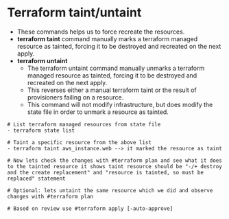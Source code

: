 # Terraform taint/untaint
- These commands helps us to force recreate the resources.
- **terraform taint** command manually marks a terraform managed resource as tainted, forcing it to be destroyed and recreated on the next apply.
- **terraform untaint**
  - The terraform untaint command manually unmarks a terraform managed resource as tainted, forcing it to be destroyed and recreated on the next apply.
  - This reverses either a manual terraform taint or the result of provisioners failing on a resource.
  - This command will not modify infrastructure, but does modify the state file in order to unmark a resource as tainted.
```
# List terraform managed resources from state file
- terraform state list

# Taint a specific resource from the above list
- terraform taint aws_instance.web --> it marked the resource as taint

# Now lets check the changes with #terraform plan and see what it does to the tainted resource it shows taint resource should be "-/+ destroy and the create replacement" and "resource is tainted, so must be replaced" statement

# Optional: lets untaint the same resource which we did and observe changes with #terraform plan

# Based on review use #terraform apply [-auto-approve]
```
